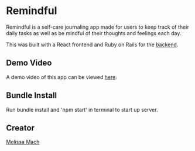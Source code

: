 # Remindful

Remindful is a self-care journaling app made for users to keep track of their daily tasks as well as be mindful of their thoughts and feelings each day.

This was built with a React frontend and Ruby on Rails for the [backend](https://github.com/thecodeplanner/remindful-backend).

## Demo Video

A demo video of this app can be viewed [here](https://www.youtube.com/watch?v=xM5kdWkimJo).


## Bundle Install

Run bundle install and 'npm start' in terminal to start up server.

## Creator
[Melissa Mach](https://github.com/thecodeplanner)

